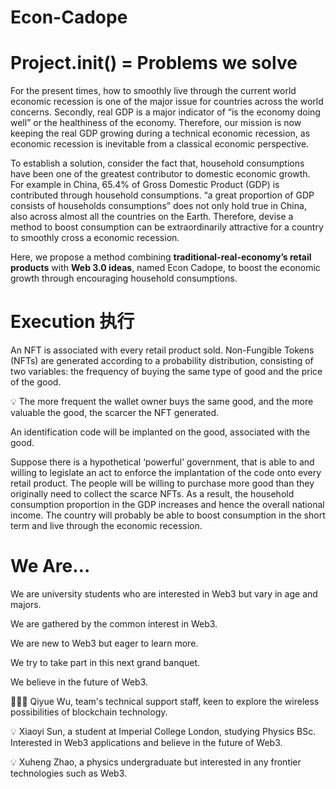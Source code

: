 # Econ-Cadope

# Project.init() = Problems we solve

For the present times, how to smoothly live through the current world economic recession is one of the major issue for countries across the world concerns. Secondly, real GDP is a major indicator of “is the economy doing well” or the healthiness of the economy. Therefore, our mission is now keeping the real GDP growing during a technical economic recession, as economic recession is inevitable from a classical economic perspective. 

To establish a solution, consider the fact that, household consumptions have been one of the greatest contributor to domestic economic growth. For example in China, 65.4% of Gross Domestic Product (GDP) is contributed through household consumptions. “a great proportion of GDP consists of households consumptions” does not only hold true in China, also across almost all the countries on the Earth. Therefore, devise a method to boost consumption can be extraordinarily attractive for a country to smoothly cross a economic recession. 

Here, we propose a method combining **traditional-real-economy’s retail products** with **Web 3.0 ideas**, named Econ Cadope, to boost the economic growth through encouraging household consumptions. 

# Execution 执行

An NFT is associated with every retail product sold. Non-Fungible Tokens (NFTs) are generated according to a probability distribution, consisting of two variables: the frequency of buying the same type of good and the price of the good. 

<aside>
💡 The more frequent the wallet owner buys the same good, and the more valuable the good, the scarcer the NFT generated.

</aside>

An identification code will be implanted on the good, associated with the good. 

Suppose there is a hypothetical ‘powerful’ government, that is able to and willing to legislate an act to enforce the implantation of the code onto every retail product. The people will be willing to purchase more good than they originally need to collect the scarce NFTs. As a result, the household consumption proportion in the GDP increases and hence the overall national income. The country will probably be able to boost consumption in the short term and live through the economic recession. 

# We Are…
We are university students who are interested in Web3 but vary in age and majors.  

We are gathered by the common interest in Web3. 

We are new to Web3 but eager to learn more. 

We try to take part in this next grand banquet. 

We believe in the future of Web3.

🧑🏻‍💻 Qiyue Wu, team's technical support staff, keen to explore the wireless possibilities of blockchain technology.
  
💡 Xiaoyi Sun, a student at Imperial College London, studying Physics BSc. Interested in Web3 applications and believe in the future of Web3.

💡 Xuheng Zhao, a physics undergraduate but interested in any frontier technologies such as Web3.
